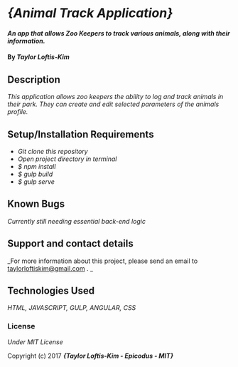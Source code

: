 # _{Animal Track Application}_

#### _An app that allows Zoo Keepers to track various animals, along with their information._

#### By _**Taylor Loftis-Kim**_

## Description

_This application allows zoo keepers the ability to log and track animals in their park. They can create and edit selected parameters of the animals profile._

## Setup/Installation Requirements

* _Git clone this repository_
* _Open project directory in terminal_
* _$ npm install_
* _$ gulp build_
* _$ gulp serve_

## Known Bugs

_Currently still needing essential back-end logic_

## Support and contact details

_For more information about this project, please send an email to taylorloftiskim@gmail.com . _

## Technologies Used

_HTML, JAVASCRIPT, GULP, ANGULAR, CSS_

### License

*Under MIT License*

Copyright (c) 2017 **_{Taylor Loftis-Kim - Epicodus - MIT}_**

